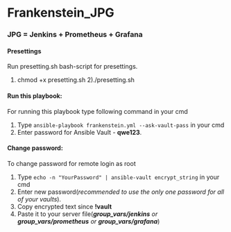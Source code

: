 # Frankenstein_JPG
### JPG = Jenkins + Prometheus + Grafana

#### Presettings
Run presetting.sh bash-script for presettings.
1) chmod +x presetting.sh
2)./presetting.sh


#### Run this playbook:
For running this playbook type following command in your cmd
1) Type ```ansible-playbook frankenstein.yml --ask-vault-pass``` in your cmd
2) Enter password for Ansible Vault - **qwe123**.
#### Change password:
To change password for remote login as root

1) Type ```echo -n "YourPassword" | ansible-vault encrypt_string``` in your cmd
2) Enter new password(_recommended to use the only one password for all of your vaults_).
3) Copy encrypted text since **!vault**
4) Paste it to your server file(_**group_vars/jenkins** or **group_vars/prometheus** or **group_vars/grafana**_)
